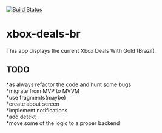 [![Build Status](https://travis-ci.com/munstein/xbox-deals-br.svg?branch=master)](https://travis-ci.com/munstein/xbox-deals-br)

# xbox-deals-br
This app displays the current Xbox Deals With Gold (Brazil).
## TODO
*as always refactor the code and hunt some bugs  
*migrate from MVP to MVVM    
*use fragments(maybe)   
*create about screen    
*implement notifications        
*add detekt             
*move some of the logic to a proper backend    
